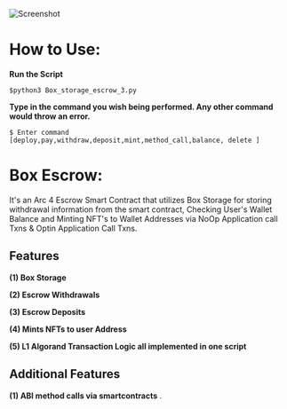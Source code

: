 ![Screenshot](https://github.com/Sam2much96/algorand_python_Scripts/blob/main/contracts/escrow/Box_Escrow_Logo.png)

# How to Use:
 
 **Run the Script**
   ```
  $python3 Box_storage_escrow_3.py
  ```
  
  **Type in the command you wish being performed. Any other command would throw an error.**
  ```
  $ Enter command  [deploy,pay,withdraw,deposit,mint,method_call,balance, delete ]
  ```


# Box Escrow:
 
 It's an Arc 4 Escrow Smart Contract that utilizes Box Storage for storing withdrawal information from the smart contract, Checking User's Wallet Balance and Minting NFT's to Wallet Addresses via NoOp Application call Txns & Optin Application Call Txns.

##  Features

**(1) Box Storage** 


**(2) Escrow Withdrawals**


**(3) Escrow Deposits**


**(4) Mints NFTs to user Address**


**(5) L1 Algorand Transaction Logic all implemented in one script**


## Additional Features

**(1) ABI method calls via smartcontracts**
.
